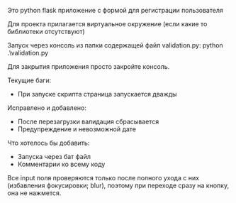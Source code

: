 Это python flask приложение с формой для регистрации пользователя

Для проекта прилагается виртуальное окружение (если какие то библиотеки отсутствуют)

Запуск через консоль из папки содержащей файл validation.py:
    python .\validation.py

Для закрытия приложения просто закройте консоль.


Текущие баги:
- При запуске скрипта страница запускается дважды

Исправлено и добавлено:
- После перезагрузки валидация сбрасывается
- Предупреждение и невозможной дате

Что хотелось бы добавить:
- Запуска через бат файл
- Комментарии ко всему коду

Все input поля проверяются только после полного ухода с них (избавления фокусировки; blur), поэтому при переходе сразу на кнопку, она не нажмется.
